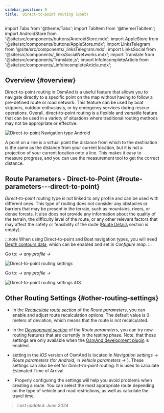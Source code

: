 ```yaml
---
sidebar_position: 9
title:  Direct-to-point routing (Boat)
---
```


import Tabs from '@theme/Tabs';
import TabItem from '@theme/TabItem';
import AndroidStore from '@site/src/components/buttons/AndroidStore.mdx';
import AppleStore from '@site/src/components/buttons/AppleStore.mdx';
import LinksTelegram from '@site/src/components/_linksTelegram.mdx';
import LinksSocial from '@site/src/components/_linksSocialNetworks.mdx';
import Translate from '@site/src/components/Translate.js';
import InfoIncompleteArticle from '@site/src/components/_infoIncompleteArticle.mdx';


## Overview {#overview}

Direct-to-point routing in OsmAnd is a useful feature that allows you to navigate directly to a specific point on the map without having to follow a pre-defined route or road network. This feature can be used by boat skippers,
outdoor enthusiasts, or by emergency services during rescue operations. Overall, direct-to-point routing is a flexible and versatile feature that can be used in a variety of situations where traditional routing methods may not be appropriate or effective.  

![Direct-to-point Navigation type Android](@site/static/img/navigation/boat/direct_navigation_type_android.png)

A point on a line is a virtual point the distance from which to the destination is the same as the distance from your current location, but it is not a projection of your current location onto a line. This makes it easy to measure progress, and you can use the measurement tool to get the correct distance.


## Route Parameters - Direct-to-Point {#route-parameters---direct-to-point}

*Direct-to-point* routing type is not linked to any profile and can be used with different ones.
This type of routing does not consider any obstacles or barriers that may be present in the terrain, such as mountains, rivers, or dense forests. It also does not provide any information about the quality of the terrain, the difficulty level of the route, or any other relevant factors that may affect the safety or feasibility of the route ([Route Details](../setup/route-details.md) section is empty).  

:::note
When using Direct-to-point and Boat navigation types, you will need [Depth contours data](../../plugins/nautical-charts.md#nautical-map-style), which can be enabled and set in *Configure map*.
:::

<Tabs groupId="operating-systems">

<TabItem value="android" label="Android">  

Go to: *<Translate android="true" ids="shared_string_menu,shared_string_settings"/> → any profile → <Translate android="true" ids="routing_settings_2,nav_type_hint"/>*

![Direct-to-point routing settings](@site/static/img/navigation/routing/direct_to_point_routing_3_andr.png)

</TabItem>

<TabItem value="ios" label="iOS">

Go to: *<Translate android="true" ids="shared_string_menu,shared_string_settings"/> → any profile → <Translate android="true" ids="routing_settings_2,nav_type_hint"/>*

![Direct-to-point routing settings iOS](@site/static/img/navigation/routing/direct_to_point_ios.png)  

</TabItem>

</Tabs>


## Other Routing Settings {#other-routing-settings}

- In the [*Recalculate route section*](../../navigation/guidance/navigation-settings.md#recalculate-route) of the *Route parameters*, you can enable and adjust route recalculation options. The default value is 0 meters of deviation, which means that the route is not recalculated.

- In the [*Development section*](../guidance/navigation-settings.md#development-settings) of the *Route parameters*, you can try new routing features that are currently in the testing phase. Note, that these settings are only available when the [OsmAnd development plugin](../../plugins/development.md) is enabled.

- *[<Translate ios="true" ids="road_speeds"/>](../guidance/navigation-settings.md#road-speeds)* setting in the *iOS* version of OsmAnd is located in *Navigation settings → Route parameters* (for *Android*, in *Vehicle parameters → [<Translate android="true" ids="default_speed_setting_title"/>](../guidance/navigation-settings.md#default-speed--road-speeds)*). These settings can also be set for *Direct-to-point* routing. It is used to calculate Estimated Time of Arrival.

- *[<Translate ios="true" ids="vehicle_parameters"/>](../guidance/navigation-settings.md#vehicle-parameters)*. Properly configuring the settings will help you avoid problems when creating a route. You can select the most appropriate route depending on the type of vehicle and road restrictions, as well as calculate the travel time.

> *Last updated: June 2024*
